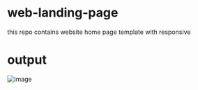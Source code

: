 # web-landing-page
this repo contains website home page template with responsive
# output
![image](https://user-images.githubusercontent.com/105263777/212831710-bd5b7190-e988-4930-9601-c3758b75493b.png)

